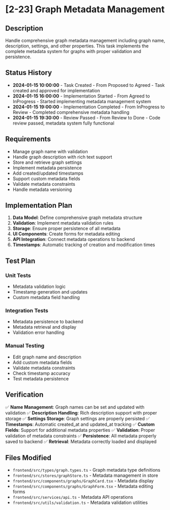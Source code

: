 # [2-23] Graph Metadata Management

## Description
Handle comprehensive graph metadata management including graph name, description, settings, and other properties. This task implements the complete metadata system for graphs with proper validation and persistence.

## Status History
- **2024-01-15 10:00:00** - Task Created - From Proposed to Agreed - Task created and approved for implementation
- **2024-01-15 16:00:00** - Implementation Started - From Agreed to InProgress - Started implementing metadata management system
- **2024-01-15 19:00:00** - Implementation Completed - From InProgress to Review - Completed comprehensive metadata handling
- **2024-01-15 19:30:00** - Review Passed - From Review to Done - Code review passed, metadata system fully functional

## Requirements
- Manage graph name with validation
- Handle graph description with rich text support
- Store and retrieve graph settings
- Implement metadata persistence
- Add created/updated timestamps
- Support custom metadata fields
- Validate metadata constraints
- Handle metadata versioning

## Implementation Plan
1. **Data Model**: Define comprehensive graph metadata structure
2. **Validation**: Implement metadata validation rules
3. **Storage**: Ensure proper persistence of all metadata
4. **UI Components**: Create forms for metadata editing
5. **API Integration**: Connect metadata operations to backend
6. **Timestamps**: Automatic tracking of creation and modification times

## Test Plan
### Unit Tests
- Metadata validation logic
- Timestamp generation and updates
- Custom metadata field handling

### Integration Tests
- Metadata persistence to backend
- Metadata retrieval and display
- Validation error handling

### Manual Testing
- Edit graph name and description
- Add custom metadata fields
- Validate metadata constraints
- Check timestamp accuracy
- Test metadata persistence

## Verification
✅ **Name Management**: Graph names can be set and updated with validation
✅ **Description Handling**: Rich description support with proper storage
✅ **Settings Storage**: Graph settings are properly persisted
✅ **Timestamps**: Automatic created_at and updated_at tracking
✅ **Custom Fields**: Support for additional metadata properties
✅ **Validation**: Proper validation of metadata constraints
✅ **Persistence**: All metadata properly saved to backend
✅ **Retrieval**: Metadata correctly loaded and displayed

## Files Modified
- `frontend/src/types/graph.types.ts` - Graph metadata type definitions
- `frontend/src/stores/graphStore.ts` - Metadata management in store
- `frontend/src/components/graphs/GraphCard.tsx` - Metadata display
- `frontend/src/components/graphs/GraphForm.tsx` - Metadata editing forms
- `frontend/src/services/api.ts` - Metadata API operations
- `frontend/src/utils/validation.ts` - Metadata validation utilities 